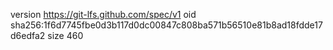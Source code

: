version https://git-lfs.github.com/spec/v1
oid sha256:1f6d7745fbe0d3b117d0dc00847c808ba571b56510e81b8ad18fdde17d6edfa2
size 460

